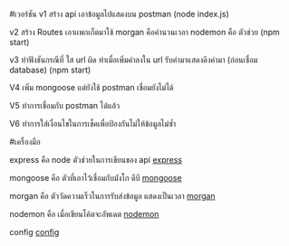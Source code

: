 #เวอร์ชัน
v1 สร้าง api เอาข้อมูลไปแสดงบน postman (node index.js)

v2 สร้าง Routes เอาเเพกเก็ตมาใช้ morgan คือคำนวนเวลา nodemon คือ ตัวช่วย (npm start)

v3 ทำฟังชันกรณีที่ ใส url ผิด ทำเมื่อเพิ่มค่าลงใน url รับค่ามาแสดงดึงค่ามา (ก่อนเชื่อม database) (npm start)

V4 เพิ่ม mongoose แต่ยังใช้ postman เชื่อมยังไม่ได้

V5 ทำการเชื่อมกับ postman ได้แล้ว

V6 ทำการใส่เงื่อนไขในการเช็คเพื่อป้องกันไม่ให้ข้อมูลไม่ซ้ำ


#เครื่องมือ

express คือ node ตัวช่วยในการเขียนของ api [express](https://www.npmjs.com/package/express)

mongoose คือ ตัวที่เอาไว้เชื่อมกับมังโก ดีบี [mongoose](https://www.npmjs.com/package/mongoose)

morgan คือ ตัววัดความเร็วในการรับส่งข้อมูล แสดงเป็นเวลา [morgan](https://www.npmjs.com/package/morgan)

nodemon คือ เมื่อเขียนโค้ตจะอัพเดต [nodemon](https://www.npmjs.com/package/nodemon)

config [config](https://www.npmjs.com/package/config)
